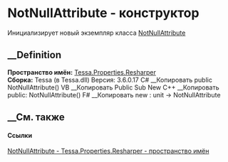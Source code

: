 # NotNullAttribute - конструктор
Инициализирует новый экземпляр класса
[NotNullAttribute](T_Tessa_Properties_Resharper_NotNullAttribute.htm)
##  __Definition
 **Пространство имён:**
[Tessa.Properties.Resharper](N_Tessa_Properties_Resharper.htm)  
 **Сборка:** Tessa (в Tessa.dll) Версия: 3.6.0.17
C# __Копировать
     public NotNullAttribute()
VB __Копировать
     Public Sub New
C++ __Копировать
     public:
    NotNullAttribute()
F# __Копировать
     new : unit -> NotNullAttribute
##  __См. также
#### Ссылки
[NotNullAttribute - ](T_Tessa_Properties_Resharper_NotNullAttribute.htm)
[Tessa.Properties.Resharper - пространство
имён](N_Tessa_Properties_Resharper.htm)

